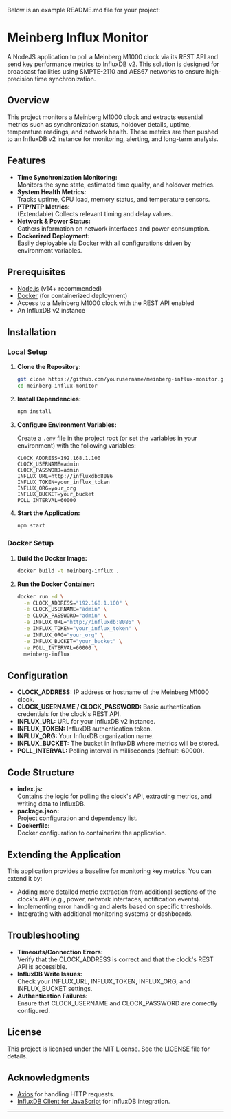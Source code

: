 Below is an example README.md file for your project:
# Meinberg Influx Monitor

A NodeJS application to poll a Meinberg M1000 clock via its REST API and send key performance metrics to InfluxDB v2. This solution is designed for broadcast facilities using SMPTE-2110 and AES67 networks to ensure high-precision time synchronization.

## Overview

This project monitors a Meinberg M1000 clock and extracts essential metrics such as synchronization status, holdover details, uptime, temperature readings, and network health. These metrics are then pushed to an InfluxDB v2 instance for monitoring, alerting, and long-term analysis.

## Features

- **Time Synchronization Monitoring:**  
  Monitors the sync state, estimated time quality, and holdover metrics.
- **System Health Metrics:**  
  Tracks uptime, CPU load, memory status, and temperature sensors.
- **PTP/NTP Metrics:**  
  (Extendable) Collects relevant timing and delay values.
- **Network & Power Status:**  
  Gathers information on network interfaces and power consumption.
- **Dockerized Deployment:**  
  Easily deployable via Docker with all configurations driven by environment variables.

## Prerequisites

- [Node.js](https://nodejs.org/) (v14+ recommended)
- [Docker](https://www.docker.com/) (for containerized deployment)
- Access to a Meinberg M1000 clock with the REST API enabled
- An InfluxDB v2 instance

## Installation

### Local Setup

1. **Clone the Repository:**

   ```bash
   git clone https://github.com/yourusername/meinberg-influx-monitor.git
   cd meinberg-influx-monitor
   ```

2. **Install Dependencies:**

   ```bash
   npm install
   ```

3. **Configure Environment Variables:**

   Create a `.env` file in the project root (or set the variables in your environment) with the following variables:

   ```dotenv
   CLOCK_ADDRESS=192.168.1.100
   CLOCK_USERNAME=admin
   CLOCK_PASSWORD=admin
   INFLUX_URL=http://influxdb:8086
   INFLUX_TOKEN=your_influx_token
   INFLUX_ORG=your_org
   INFLUX_BUCKET=your_bucket
   POLL_INTERVAL=60000
   ```

4. **Start the Application:**

   ```bash
   npm start
   ```

### Docker Setup

1. **Build the Docker Image:**

   ```bash
   docker build -t meinberg-influx .
   ```

2. **Run the Docker Container:**

   ```bash
   docker run -d \
     -e CLOCK_ADDRESS="192.168.1.100" \
     -e CLOCK_USERNAME="admin" \
     -e CLOCK_PASSWORD="admin" \
     -e INFLUX_URL="http://influxdb:8086" \
     -e INFLUX_TOKEN="your_influx_token" \
     -e INFLUX_ORG="your_org" \
     -e INFLUX_BUCKET="your_bucket" \
     -e POLL_INTERVAL=60000 \
     meinberg-influx
   ```

## Configuration

- **CLOCK_ADDRESS:** IP address or hostname of the Meinberg M1000 clock.
- **CLOCK_USERNAME / CLOCK_PASSWORD:** Basic authentication credentials for the clock's REST API.
- **INFLUX_URL:** URL for your InfluxDB v2 instance.
- **INFLUX_TOKEN:** InfluxDB authentication token.
- **INFLUX_ORG:** Your InfluxDB organization name.
- **INFLUX_BUCKET:** The bucket in InfluxDB where metrics will be stored.
- **POLL_INTERVAL:** Polling interval in milliseconds (default: 60000).

## Code Structure

- **index.js:**  
  Contains the logic for polling the clock's API, extracting metrics, and writing data to InfluxDB.
- **package.json:**  
  Project configuration and dependency list.
- **Dockerfile:**  
  Docker configuration to containerize the application.

## Extending the Application

This application provides a baseline for monitoring key metrics. You can extend it by:
- Adding more detailed metric extraction from additional sections of the clock's API (e.g., power, network interfaces, notification events).
- Implementing error handling and alerts based on specific thresholds.
- Integrating with additional monitoring systems or dashboards.

## Troubleshooting

- **Timeouts/Connection Errors:**  
  Verify that the CLOCK_ADDRESS is correct and that the clock's REST API is accessible.
- **InfluxDB Write Issues:**  
  Check your INFLUX_URL, INFLUX_TOKEN, INFLUX_ORG, and INFLUX_BUCKET settings.
- **Authentication Failures:**  
  Ensure that CLOCK_USERNAME and CLOCK_PASSWORD are correctly configured.

## License

This project is licensed under the MIT License. See the [LICENSE](LICENSE) file for details.

## Acknowledgments

- [Axios](https://axios-http.com/) for handling HTTP requests.
- [InfluxDB Client for JavaScript](https://github.com/influxdata/influxdb-client-js) for InfluxDB integration.

---